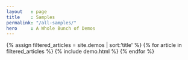 ```yaml
---
layout   : page
title    : Samples
permalink: "/all-samples/"
hero     : A Whole Bunch of Demos
---
```


<section class="story_holder">
  {% assign filtered_articles = site.demos | sort:'title' %}
  {% for article in filtered_articles %}
    {% include demo.html %}
  {% endfor %}
</section>
